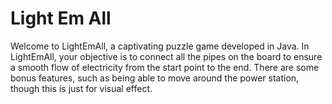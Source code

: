 # Light Em All
Welcome to LightEmAll, a captivating puzzle game developed in Java. 
In LightEmAll, your objective is to connect all the pipes on the board to ensure a smooth flow of electricity from the start point to the end.
There are some bonus features, such as being able to move around the power station, though this is just for visual effect.
